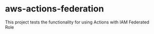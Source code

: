 # aws-actions-federation
This project tests the functionality for using Actions with IAM Federated Role
